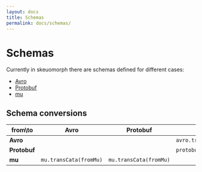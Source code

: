 ```yaml
---
layout: docs
title: Schemas
permalink: docs/schemas/
---
```


# Schemas

Currently in skeuomorph there are schemas defined for different cases:

- [Avro][]
- [Protobuf][]
- [mu][]

## Schema conversions


| from\to       | **Avro**                  | **Protobuf**           | **mu**                             |
|---------------|---------------------------|------------------------|------------------------------------|
| **Avro**      |                           |                        | `avro.transCata(fromAvro)`         |
| **Protobuf**  |                           |                        | `protobuf.transCata(fromProtobuf)` |
| **mu**        | `mu.transCata(fromMu)`    | `mu.transCata(fromMu)` |                                    |


[Avro]: https://avro.apache.org/
[Protobuf]: https://developers.google.com/protocol-buffers/
[mu]: https://higherkindness.github.io/mu/
